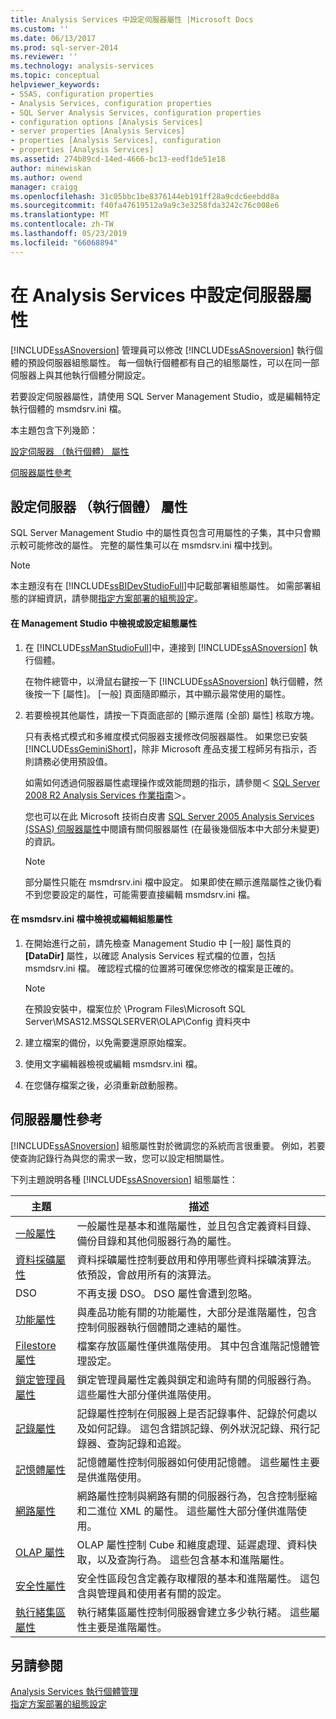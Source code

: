 ```yaml
---
title: Analysis Services 中設定伺服器屬性 |Microsoft Docs
ms.custom: ''
ms.date: 06/13/2017
ms.prod: sql-server-2014
ms.reviewer: ''
ms.technology: analysis-services
ms.topic: conceptual
helpviewer_keywords:
- SSAS, configuration properties
- Analysis Services, configuration properties
- SQL Server Analysis Services, configuration properties
- configuration options [Analysis Services]
- server properties [Analysis Services]
- properties [Analysis Services], configuration
- properties [Analysis Services]
ms.assetid: 274b89cd-14ed-4666-bc13-eedf1de51e18
author: minewiskan
ms.author: owend
manager: craigg
ms.openlocfilehash: 31c05bbc1be8376144eb191ff28a9cdc6eebdd8a
ms.sourcegitcommit: f40fa47619512a9a9c3e3258fda3242c76c008e6
ms.translationtype: MT
ms.contentlocale: zh-TW
ms.lasthandoff: 05/23/2019
ms.locfileid: "66068894"
---
```

# <a name="configure-server-properties-in-analysis-services"></a>在 Analysis Services 中設定伺服器屬性
  [!INCLUDE[ssASnoversion](../../includes/ssasnoversion-md.md)] 管理員可以修改 [!INCLUDE[ssASnoversion](../../includes/ssasnoversion-md.md)] 執行個體的預設伺服器組態屬性。 每一個執行個體都有自己的組態屬性，可以在同一部伺服器上與其他執行個體分開設定。  
  
 若要設定伺服器屬性，請使用 SQL Server Management Studio，或是編輯特定執行個體的 msmdsrv.ini 檔。  
  
 本主題包含下列幾節：  
  
 [設定伺服器 （執行個體） 屬性](#bkmk_config)  
  
 [伺服器屬性參考](#bkmk_ref)  
  
##  <a name="bkmk_config"></a> 設定伺服器 （執行個體） 屬性  
 SQL Server Management Studio 中的屬性頁包含可用屬性的子集，其中只會顯示較可能修改的屬性。 完整的屬性集可以在 msmdsrv.ini 檔中找到。  
  
> [!NOTE]  
>  本主題沒有在 [!INCLUDE[ssBIDevStudioFull](../../includes/ssbidevstudiofull-md.md)]中記載部署組態屬性。 如需部署組態的詳細資訊，請參閱[指定方案部署的組態設定](../multidimensional-models/deployment-script-files-solution-deployment-config-settings.md)。  
  
#### <a name="view-or-set-configuration-properties-in-management-studio"></a>在 Management Studio 中檢視或設定組態屬性  
  
1.  在 [!INCLUDE[ssManStudioFull](../../includes/ssmanstudiofull-md.md)]中，連接到 [!INCLUDE[ssASnoversion](../../includes/ssasnoversion-md.md)] 執行個體。  
  
     在物件總管中，以滑鼠右鍵按一下 [!INCLUDE[ssASnoversion](../../includes/ssasnoversion-md.md)] 執行個體，然後按一下 [屬性]。 [一般] 頁面隨即顯示，其中顯示最常使用的屬性。  
  
2.  若要檢視其他屬性，請按一下頁面底部的 [顯示進階 (全部) 屬性] 核取方塊。  
  
     只有表格式模式和多維度模式伺服器支援修改伺服器屬性。 如果您已安裝 [!INCLUDE[ssGeminiShort](../../includes/ssgeminishort-md.md)]，除非 Microsoft 產品支援工程師另有指示，否則請務必使用預設值。  
  
     如需如何透過伺服器屬性處理操作或效能問題的指示，請參閱＜ [SQL Server 2008 R2 Analysis Services 作業指南](https://go.microsoft.com/fwlink/?LinkID=225539)＞。  
  
     您也可以在此 Microsoft 技術白皮書 [SQL Server 2005 Analysis Services (SSAS) 伺服器屬性](https://go.microsoft.com/fwlink/?LinkID=199102)中閱讀有關伺服器屬性 (在最後幾個版本中大部分未變更) 的資訊。  
  
    > [!NOTE]  
    >  部分屬性只能在 msmdrsrv.ini 檔中設定。 如果即使在顯示進階屬性之後仍看不到您要設定的屬性，可能需要直接編輯 msmdsrv.ini 檔。  
  
#### <a name="view-or-edit-configuration-properties-in-the-msmdsrvini-file"></a>在 msmdsrv.ini 檔中檢視或編輯組態屬性  
  
1.  在開始進行之前，請先檢查 Management Studio 中 [一般] 屬性頁的 **[DataDir]** 屬性，以確認 Analysis Services 程式檔的位置，包括 msmdsrv.ini 檔。 確認程式檔的位置將可確保您修改的檔案是正確的。  
  
    > [!NOTE]  
    >  在預設安裝中，檔案位於 \Program Files\Microsoft SQL Server\MSAS12.MSSQLSERVER\OLAP\Config 資料夾中  
  
2.  建立檔案的備份，以免需要還原原始檔案。  
  
3.  使用文字編輯器檢視或編輯 msmdsrv.ini 檔。  
  
4.  在您儲存檔案之後，必須重新啟動服務。  
  
##  <a name="bkmk_ref"></a> 伺服器屬性參考  
 [!INCLUDE[ssASnoversion](../../includes/ssasnoversion-md.md)] 組態屬性對於微調您的系統而言很重要。 例如，若要使查詢記錄行為與您的需求一致，您可以設定相關屬性。  
  
 下列主題說明各種 [!INCLUDE[ssASnoversion](../../includes/ssasnoversion-md.md)] 組態屬性：  
  
|主題|描述|  
|-----------|-----------------|  
|[一般屬性](general-properties.md)|一般屬性是基本和進階屬性，並且包含定義資料目錄、備份目錄和其他伺服器行為的屬性。|  
|[資料採礦屬性](data-mining-properties.md)|資料採礦屬性控制要啟用和停用哪些資料採礦演算法。 依預設，會啟用所有的演算法。|  
|DSO|不再支援 DSO。 DSO 屬性會遭到忽略。|  
|[功能屬性](feature-properties.md)|與產品功能有關的功能屬性，大部分是進階屬性，包含控制伺服器執行個體間之連結的屬性。|  
|[Filestore 屬性](filestore-properties.md)|檔案存放區屬性僅供進階使用。 其中包含進階記憶體管理設定。|  
|[鎖定管理員屬性](lock-manager-properties.md)|鎖定管理員屬性定義與鎖定和逾時有關的伺服器行為。 這些屬性大部分僅供進階使用。|  
|[記錄屬性](log-properties.md)|記錄屬性控制在伺服器上是否記錄事件、記錄於何處以及如何記錄。 這包含錯誤記錄、例外狀況記錄、飛行記錄器、查詢記錄和追蹤。|  
|[記憶體屬性](memory-properties.md)|記憶體屬性控制伺服器如何使用記憶體。 這些屬性主要是供進階使用。|  
|[網路屬性](network-properties.md)|網路屬性控制與網路有關的伺服器行為，包含控制壓縮和二進位 XML 的屬性。 這些屬性大部分僅供進階使用。|  
|[OLAP 屬性](olap-properties.md)|OLAP 屬性控制 Cube 和維度處理、延遲處理、資料快取，以及查詢行為。 這些包含基本和進階屬性。|  
|[安全性屬性](security-properties.md)|安全性區段包含定義存取權限的基本和進階屬性。 這包含與管理員和使用者有關的設定。|  
|[執行緒集區屬性](thread-pool-properties.md)|執行緒集區屬性控制伺服器會建立多少執行緒。 這些屬性主要是進階屬性。|  
  
## <a name="see-also"></a>另請參閱  
 [Analysis Services 執行個體管理](../instances/analysis-services-instance-management.md)   
 [指定方案部署的組態設定](../multidimensional-models/deployment-script-files-solution-deployment-config-settings.md)  
  
  

